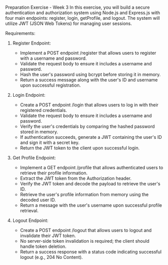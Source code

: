 Preparation Exercise - Week 3
In this exercise, you will build a secure authentication and authorization system using Node.js and Express.js with four main endpoints: register, login, getProfile, and logout. The system will utilize JWT (JSON Web Tokens) for managing user sessions.

Requirements:

1. Register Endpoint:

   - Implement a POST endpoint /register that allows users to register with a username and password.
   - Validate the request body to ensure it includes a username and password.
   - Hash the user's password using bcrypt before storing it in memory.
   - Return a success message along with the user's ID and username upon successful registration.

2. Login Endpoint:

   - Create a POST endpoint /login that allows users to log in with their registered credentials.
   - Validate the request body to ensure it includes a username and password.
   - Verify the user's credentials by comparing the hashed password stored in memory.
   - If authentication succeeds, generate a JWT containing the user's ID and sign it with a secret key.
   - Return the JWT token to the client upon successful login.

3. Get Profile Endpoint:

   - Implement a GET endpoint /profile that allows authenticated users to retrieve their profile information.
   - Extract the JWT token from the Authorization header.
   - Verify the JWT token and decode the payload to retrieve the user's ID.
   - Retrieve the user's profile information from memory using the decoded user ID.
   - Return a message with the user's username upon successful profile retrieval.

4. Logout Endpoint:

   - Create a POST endpoint /logout that allows users to logout and invalidate their JWT token.
   - No server-side token invalidation is required; the client should handle token deletion.
   - Return a success response with a status code indicating successful logout (e.g., 204 No Content).
